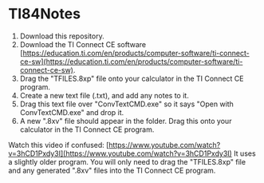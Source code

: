 # TI84Notes

1. Download this repository.
2. Download the TI Connect CE software [https://education.ti.com/en/products/computer-software/ti-connect-ce-sw](https://education.ti.com/en/products/computer-software/ti-connect-ce-sw).
3. Drag the "TFILES.8xp" file onto your calculator in the TI Connect CE program.
4. Create a new text file (.txt), and add any notes to it.
5. Drag this text file over "ConvTextCMD.exe" so it says "Open with ConvTextCMD.exe" and drop it.
6. A new ".8xv" file should appear in the folder. Drag this onto your calculator in the TI Connect CE program.

Watch this video if confused: [https://www.youtube.com/watch?v=3hCD1Pxdy3I](https://www.youtube.com/watch?v=3hCD1Pxdy3I)
It uses a slightly older program.
You will only need to drag the "TFILES.8xp" file and any generated ".8xv" files into the TI Connect CE program.
